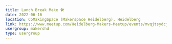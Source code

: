 ```yaml
---
title: Lunch Break Make 🛠️
date: 2022-06-16
location: CoMakingSpace (Makerspace Heidelberg), Heidelberg
link: https://www.meetup.com/Heidelberg-Makers-Meetup/events/mvqjtsydcjbvb/
usergroup: makershd
type: usergroup
---
```

